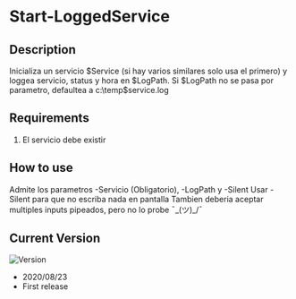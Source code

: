 # Start-LoggedService

## Description 
Inicializa un servicio $Service (si hay varios similares solo usa el primero) y loggea servicio, status y hora en $LogPath.
Si $LogPath no se pasa por parametro, defaultea a c:\temp\$service.log
        
## Requirements
1. El servicio debe existir

## How to use
Admite los parametros -Servicio (Obligatorio), -LogPath y -Silent
Usar -Silent para que no escriba nada en pantalla
Tambien deberia aceptar multiples inputs pipeados, pero no lo probe ¯\_(ツ)_/¯

## Current Version
![Version](https://img.shields.io/badge/Version-1.0-brightgreen?logo=powershell)   
- 2020/08/23 
- First release
